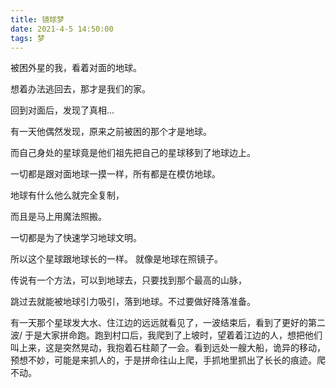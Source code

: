 ```yaml
---
title: 镜球梦
date: 2021-4-5 14:50:00
tags: 梦
---
```


被困外星的我，看着对面的地球。

想着办法逃回去，那才是我们的家。

回到对面后，发现了真相...

有一天他偶然发现，原来之前被困的那个才是地球。

而自己身处的星球竟是他们祖先把自己的星球移到了地球边上。

一切都是跟对面地球一摸一样，所有都是在模仿地球。

地球有什么他么就完全复制，

而且是马上用魔法照搬。

一切都是为了快速学习地球文明。

所以这个星球跟地球长的一样。 就像是地球在照镜子。

传说有一个方法，可以到地球去，只要找到那个最高的山脉，

跳过去就能被地球引力吸引，落到地球。不过要做好降落准备。



有一天那个星球发大水、住江边的远远就看见了，一波结束后，看到了更好的第二波/
于是大家拼命跑。跑到村口后，我爬到了上坡时，望着着江边的人，想把他们叫上来，这是突然晃动，我抱着石柱颠了一会。看到远处一艘大船，诡异的移动，预想不妙，可能是来抓人的，于是拼命往山上爬，手抓地里抓出了长长的痕迹。爬不动。
